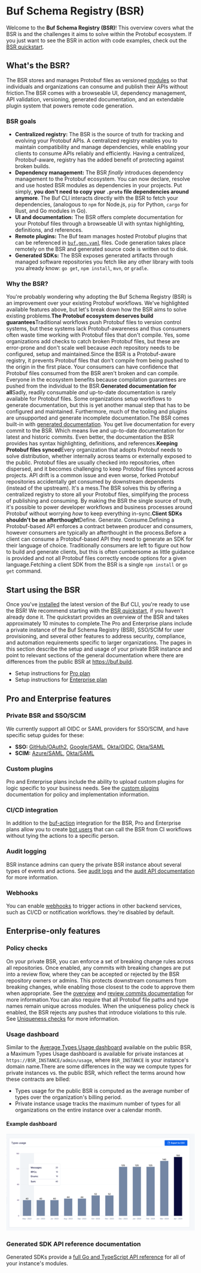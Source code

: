 # Buf Schema Registry (BSR)

Welcome to the **Buf Schema Registry (BSR)**! This overview covers what the BSR is and the challenges it aims to solve within the Protobuf ecosystem. If you just want to see the BSR in action with code examples, check out the [BSR quickstart](quickstart/).

## What's the BSR?

The BSR stores and manages Protobuf files as versioned [modules](../cli/modules-workspaces/) so that individuals and organizations can consume and publish their APIs without friction.The BSR comes with a browseable UI, dependency management, API validation, versioning, generated documentation, and an extendable plugin system that powers remote code generation.

### BSR goals

- **Centralized registry:** The BSR is the source of truth for tracking and evolving your Protobuf APIs. A centralized registry enables you to maintain compatibility and manage dependencies, while enabling your clients to consume APIs reliably and efficiently. Having a centralized, Protobuf-aware, registry has the added benefit of protecting against broken builds.
- **Dependency management:** The BSR _finally_ introduces dependency management to the Protobuf ecosystem. You can now declare, resolve and use hosted BSR modules as dependencies in your projects. Put simply, **you don't need to copy your `.proto` file dependencies around anymore**. The Buf CLI interacts directly with the BSR to fetch your dependencies, (analogous to `npm` for Node.js, `pip` for Python, `cargo` for Rust, and Go modules in Go).
- **UI and documentation:** The BSR offers complete documentation for your Protobuf files through a browseable UI with syntax highlighting, definitions, and references.
- **Remote plugins:** The Buf team manages hosted Protobuf plugins that can be referenced in [`buf.gen.yaml`](../configuration/v2/buf-gen-yaml/#plugins) files. Code generation takes place remotely on the BSR and generated source code is written out to disk.
- **Generated SDKs:** The BSR exposes generated artifacts through managed software repositories you fetch like any other library with tools you already know: `go get`, `npm install`, `mvn`, or `gradle`.

### Why the BSR?

You're probably wondering why adopting the Buf Schema Registry (BSR) is an improvement over your existing Protobuf workflows. We've highlighted available features above, but let's break down how the BSR aims to solve existing problems.**The Protobuf ecosystem deserves build guarantees**Traditional workflows push Protobuf files to version control systems, but these systems lack Protobuf-awareness and thus consumers often waste time working with Protobuf files that don't compile. Yes, some organizations add checks to catch broken Protobuf files, but these are error-prone and don't scale well because _each_ repository needs to be configured, setup and maintained.Since the BSR is a Protobuf-aware registry, it prevents Protobuf files that don't compile from being pushed to the origin in the first place. Your consumers can have confidence that Protobuf files consumed from the BSR aren't broken and can compile. Everyone in the ecosystem benefits because compilation guarantees are pushed from the individual to the BSR.**Generated documentation for all**Sadly, readily consumable _and_ up-to-date documentation is rarely available for Protobuf files. Some organizations setup workflows to generate documentation, but this is yet another manual step that has to be configured and maintained. Furthermore, much of the tooling and plugins are unsupported and generate incomplete documentation.The BSR comes built-in with [generated documentation](documentation/overview/). You get live documentation for every commit to the BSR. Which means live and up-to-date documentation for latest and historic commits. Even better, the documentation the BSR provides has syntax highlighting, definitions, and references.**Keeping Protobuf files synced**Every organization that adopts Protobuf needs to solve distribution, whether internally across teams or externally exposed to the public. Protobuf files are usually checked into repositories, often dispersed, and it becomes challenging to keep Protobuf files synced across projects. API drift is a common issue and even worse, forked Protobuf repositories accidentally get consumed by downstream dependents (instead of the upstream). It's a mess.The BSR solves this by offering a centralized registry to store all your Protobuf files, simplifying the process of publishing and consuming. By making the BSR the single source of truth, it's possible to power developer workflows and business processes around Protobuf without worrying _how_ to keep everything in-sync.**Client SDKs shouldn't be an afterthought**Define. Generate. Consume.Defining a Protobuf-based API enforces a contract between producer and consumers, however consumers are typically an afterthought in the process.Before a client can consume a Protobuf-based API they need to generate an SDK for their language of choice. Traditionally consumers are left to figure out how to build and generate clients, but this is often cumbersome as little guidance is provided and not all Protobuf files correctly encode options for a given language.Fetching a client SDK from the BSR is a single `npm install` or `go get` command.

## Start using the BSR

Once you've [installed](../cli/installation/) the latest version of the Buf CLI, you're ready to use the BSR! We recommend starting with the [BSR quickstart](quickstart/), if you haven't already done it. The quickstart provides an overview of the BSR and takes approximately 10 minutes to complete.The Pro and Enterprise plans include a private instance of the Buf Schema Registry (BSR), SSO/SCIM for user provisioning, and several other features to address security, compliance, and automation requirements specific to larger organizations. The pages in this section describe the setup and usage of your private BSR instance and point to relevant sections of the general documentation where there are differences from the public BSR at https://buf.build.

- Setup instructions for [Pro plan](admin/instance/setup-pro/)
- Setup instructions for [Enterprise plan](admin/instance/setup-enterprise/)

## Pro and Enterprise features

### Private BSR and SSO/SCIM

We currently support all OIDC or SAML providers for SSO/SCIM, and have specific setup guides for these:

- **SSO:** [GitHub/OAuth2](admin/instance/sso/github-oauth2/), [Google/SAML](admin/instance/sso/google-saml/), [Okta/OIDC](admin/instance/sso/okta-oidc/), [Okta/SAML](admin/instance/sso/okta-saml/)
- **SCIM:** [Azure/SAML](admin/instance/scim/azure-saml/), [Okta/SAML](admin/instance/scim/okta-saml/)

### Custom plugins

Pro and Enterprise plans include the ability to upload custom plugins for logic specific to your business needs. See the [custom plugins](remote-plugins/custom-plugins/) documentation for policy and implementation information.

### CI/CD integration

In addition to the [buf-action](../ci-cd/github-actions/) integration for the BSR, Pro and Enterprise plans allow you to create [bot users](admin/instance/bot-users/) that can call the BSR from CI workflows without tying the actions to a specific person.

### Audit logging

BSR instance admins can query the private BSR instance about several types of events and actions. See [audit logs](admin/instance/audit-logs/) and the [audit API documentation](https://buf.build/bufbuild/buf/docs/e32e91a7a3a14c9db9f7f25989f6d1c8:buf.alpha.audit.v1alpha1#buf.alpha.audit.v1alpha1.Event) for more information.

### Webhooks

You can enable [webhooks](admin/instance/webhooks/) to trigger actions in other backend services, such as CI/CD or notification workflows. they're disabled by default.

## Enterprise-only features

### Policy checks

On your private BSR, you can enforce a set of breaking change rules across all repositories. Once enabled, any commits with breaking changes are put into a review flow, where they can be accepted or rejected by the BSR repository owners or admins. This protects downstream consumers from breaking changes, while enabling those closest to the code to approve them when appropriate. See the [overview](policy-checks/breaking/overview/) and [review commits documentation](policy-checks/breaking/review-commits/) for more information.You can also require that all Protobuf file paths and type names remain unique across modules. When the uniqueness policy check is enabled, the BSR rejects any pushes that introduce violations to this rule. See [Uniqueness checks](policy-checks/uniqueness/) for more information.

### Usage dashboard

Similar to the [Average Types Usage dashboard](../subscription/manage-costs/#types-usage-dashboard) available on the public BSR, a Maximum Types Usage dashboard is available for private instances at `https://BSR_INSTANCE/admin/usage`, where `BSR_INSTANCE` is your instance's domain name.There are some differences in the way we compute types for private instances vs. the public BSR, which reflect the terms around how these contracts are billed:

- Types usage for the public BSR is computed as the average number of types over the organization's billing period.
- Private instance usage tracks the maximum number of types for all organizations on the entire instance over a calendar month.

#### Example dashboard

![Example dashboard](../images/bsr/private-types-usage.png)

### Generated SDK API reference documentation

Generated SDKs provide a [full Go and TypeScript API reference](generated-sdks/tutorial/#api-reference) for all of your instance's modules.
